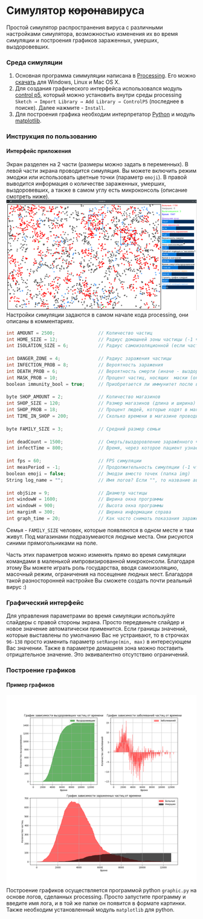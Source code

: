 # Симулятор ~~корона~~вируса
Простой симулятор распространения вируса с различными настройками симулятора, возможностью изменения их во время симуляции и построения графиков зараженных, умерших, выздоровевших.
### Среда симуляции
1) Основная программа симмуляции написана в [Processing](https://processing.org "Официальный сайт"). Его можно [скачать](https://processing.org/download "Скачать с официального сайта") для Windows, Linux и Mac OS X. 
2) Для создания графического интерфейса использовался модуль [control p5](https://github.com/sojamo/controlp5 "ссылка на github"), который можно установить внутри среды processing `Sketch → Import Library → Add Library → ControlP5` (последнее в поиске). Далее нажмите - `Install`.
3) Для построения графика необходим интерпретатор [Python](https://www.python.org "Официальный сайт") и модуль [matplotlib](https://pypi.org/project/matplotlib "Установить").
### Инструкция по пользованию
#### Интерфейс приложения
Экран разделен на 2 части (размеры можно задать в переменных). В левой части экрана проводится симуляция. Вы можете включить режим эмоджи или использовать цветные точки (параметр `emoji`). В правой выводится информация о количестве зараженных, умерших, выздоровевших, а также в самом углу есть микроконсоль (описание смотреть ниже).
![Интерфейс](examples/interface.png)
Настройки симуляции задаются в самом начале кода processing, они описаны в комментариях.
``` c
int AMOUNT = 2500;                // Количество частиц
int HOME_SIZE = 12;               // Радиус домашней зоны частицы (-1 чтобы отключить)
int ISOLATION_SIZE = 6;           // Радиус самоизоляционной (если частица знает, что она больна) зоны частицы (-1 чтобы отключить)

int DANGER_ZONE = 4;              // Радиус заражения частицы
int INFECTION_PROB = 8;           // Вероятность заражения
int DEATH_PROB = 6;               // Вероятность смерти (иначе - выздоровление)
int MASK_PROB = 10;               // Процент частиц, носящих  маски (они заражаются, но носят маски и не заражают других)
boolean immunity_bool = true;     // Приобретается ли иммунитет после выздоровления?

byte SHOP_AMOUNT = 2;             // Количество магазинов
int SHOP_SIZE = 120;              // Размер магазинов (длина и ширина)
int SHOP_PROB = 18;               // Процент людей, которые ходят в магазины
int TIME_IN_SHOP = 200;           // Сколько времени в магазине проводит частица

byte FAMILY_SIZE = 3;             // Средний размер семьи

int deadCount = 1500;             // Смерть/выздоровление заражённого через (-1 чтобы отключить) 
int infectTime = 800;             // Время, через которое пациент узнает, что он болен 

int fps = 60;                     // FPS симуляции
int measPeriod = -1;              // Продолжительность симуляции (-1 чтобы отключить)
boolean emoji = false;            // Эмодзи вместо точек (папка img)
String log_name = "";             // Имя логов? Если "", то название автоматическое

int objSize = 9;                  // Диаметр частицы
int windowW = 1600;               // Ширина окна программы
int windowH = 900;                // Высота окна программы
int marginR = 300;                // Ширина информации справа
int graph_time = 20;              // Как часто снимать показания зараженных
```
Семья - `FAMILY_SIZE` человек, которые появляются в одном месте и там живут.
Под магазинами подразумеаются людные места. Они рисуются синими прямогольниками на поле.

Часть этих параметров можно изменять прямо во время симуляции командами в маленькой импровизированной микроконсоли. Благодаря этому Вы можете играть роль государства, вводя самоизоляцию, масочный режим, ограничения на посещение людных мест. Благадоря такой разносторонней настройке Вы сможете создать почти реальный вирус :)

### Графический интерфейс
Для управления параметрами во время симуляции используйте слайдеры с правой стороны экрана. Просто передвиньте слайдер и новое значение автоматически применится. Если границы значений, которые выставлены по умолчанию Вас не устраивают, то в строчках `96-138` просто изменить параметр `setRange(min, max)` в интересующем Вас значении. Также в параметре домашняя зона можно поставить отрицательное значение. Это эквивалентно отсутствию ограничений.
### Построение графиков
#### Пример графиков
![Пример лога](examples/log_example.png)
Построение графиков осуществляется программой python `graphic.py` на основе логов, сделанных processing. Просто запустите программу  и введите имя лога, и в той же папке он появится в формате картинки. Также необходим установленный модуль `matplotlib` для python. 
